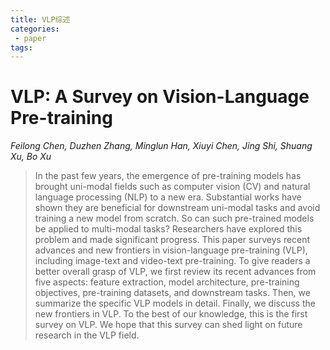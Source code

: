 ```yaml
---
title: VLP综述
categories:
 - paper
tags: 
---
```


# VLP: A Survey on Vision-Language Pre-training

*Feilong Chen, Duzhen Zhang, Minglun Han, Xiuyi Chen, Jing Shi, Shuang Xu, Bo Xu*

> In the past few years, the emergence of pre-training models has brought uni-modal fields such as computer vision (CV) and natural language processing (NLP) to a new era. Substantial works have shown they are beneficial for downstream uni-modal tasks and avoid training a new model from scratch. So can such pre-trained models be applied to multi-modal tasks? Researchers have explored this problem and made significant progress. This paper surveys recent advances and new frontiers in vision-language pre-training (VLP), including image-text and video-text pre-training. To give readers a better overall grasp of VLP, we first review its recent advances from five aspects: feature extraction, model architecture, pre-training objectives, pre-training datasets, and downstream tasks. Then, we summarize the specific VLP models in detail. Finally, we discuss the new frontiers in VLP. To the best of our knowledge, this is the first survey on VLP. We hope that this survey can shed light on future research in the VLP field.

<!--more-->



